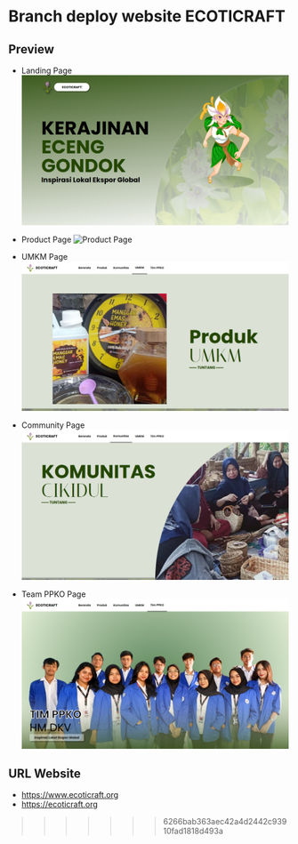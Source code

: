 # Branch deploy website ECOTICRAFT

## Preview
- Landing Page
![Landing Page](https://github.com/FadhilFirmansyah/ecoticraft/blob/deploy/assets/Landing%20Page.png)

- Product Page
![Product Page](https://github.com/FadhilFirmansyah/ecoticraft/blob/deploy/assets/Product&20Page.png)

- UMKM Page
![UMKM Page](https://github.com/FadhilFirmansyah/ecoticraft/blob/deploy/assets/UMKM%20Page.png)

- Community Page
![Komunitas](https://github.com/FadhilFirmansyah/ecoticraft/blob/deploy/assets/Komunitas%20Page.png)

- Team PPKO Page
![PPKO Page](https://github.com/FadhilFirmansyah/ecoticraft/blob/deploy/assets/PPKO%20Page.png)

## URL Website
- https://www.ecoticraft.org
- https://ecoticraft.org
>>>>>>> 6266bab363aec42a4d2442c93910fad1818d493a
